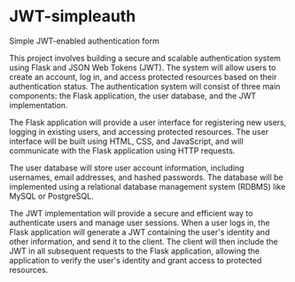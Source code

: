# JWT-simpleauth
Simple JWT-enabled authentication form 

This project involves building a secure and scalable authentication system using Flask and JSON Web Tokens (JWT). The system will allow users to create an account, log in, and access protected resources based on their authentication status.
The authentication system will consist of three main components: the Flask application, the user database, and the JWT implementation.

The Flask application will provide a user interface for registering new users, logging in existing users, and accessing protected resources. The user interface will be built using HTML, CSS, and JavaScript, and will communicate with the Flask application using HTTP requests.

The user database will store user account information, including usernames, email addresses, and hashed passwords. The database will be implemented using a relational database management system (RDBMS) like MySQL or PostgreSQL.

The JWT implementation will provide a secure and efficient way to authenticate users and manage user sessions. When a user logs in, the Flask application will generate a JWT containing the user's identity and other information, and send it to the client. The client will then include the JWT in all subsequent requests to the Flask application, allowing the application to verify the user's identity and grant access to protected resources.

